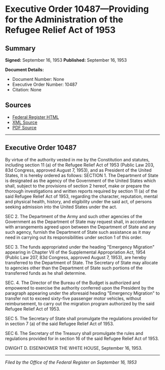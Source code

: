 # Executive Order 10487—Providing for the Administration of the Refugee Relief Act of 1953

## Summary

**Signed:** September 16, 1953
**Published:** September 16, 1953

**Document Details:**
- Document Number: None
- Executive Order Number: 10487
- Citation: None

## Sources
- [Federal Register HTML](https://www.presidency.ucsb.edu/documents/executive-order-10487-providing-for-the-administration-the-refugee-relief-act-1953)
- [XML Source](None)
- [PDF Source](None)

---

## Executive Order 10487

By virtue of the authority vested in me by the Constitution and statutes, including section 11 (a) of the Refugee Relief Act of 1953 (Public Law 203, 83d Congress, approved August 7, 1953), and as President of the United States, It is hereby ordered as follows:
SECTION 1. The Department of State is designated as the agency of the Government of the United States which shall, subject to the provisions of section 2 hereof, make or prepare the thorough investigations and written reports required by section 11 (a) of the said Refugee Relief Act of 1953, regarding the character, reputation, mental and physical health, history, and eligibility under the said act, of persons seeking admission into the United States under the act.

SEC 2. The Department of the Army and such other agencies of the Government as the Department of State may request shall, in accordance with arrangements agreed upon between the Department of State and any such agency, furnish the Department of State such assistance as it may need in carrying out its responsibilities under section 1 of this order.

SEC 3. The funds appropriated under the heading "Emergency Migration" appearing in Chapter VII of the Supplemental Appropriation Act, 1954 (Public Law 207, 83d Congress, approved August 7, 1953), are hereby transferred to the Department of State. The Secretary of State may allocate to agencies other than the Department of State such portions of the transferred funds as he shall determine.

SEC. 4. The Director of the Bureau of the Budget is authorized and empowered to exercise the authority conferred upon the President by the paragraph appearing under the aforesaid heading "Emergency Migration" to transfer not to exceed sixty-five passenger motor vehicles, without reimbursement, to carry out the migration program authorized by the said Refugee Relief Act of 1953.

SEC 5. The Secretary of State shall promulgate the regulations provided for in section 7 (a) of the said Refugee Relief Act of 1953.

SEC 6. The Secretary of the Treasury shall promulgate the rules and regulations provided for in section 16 of the said Refugee Relief Act of 1953.

DWIGHT D. EISENHOWER
THE WHITE HOUSE,
September 16, 1953.

---

*Filed by the Office of the Federal Register on September 16, 1953*
